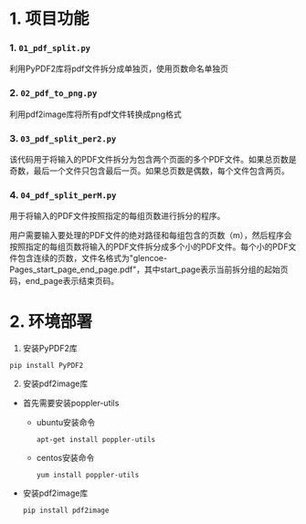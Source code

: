 # 1. 项目功能

### 1. `01_pdf_split.py`

利用PyPDF2库将pdf文件拆分成单独页，使用页数命名单独页

### 2. `02_pdf_to_png.py`

利用pdf2image库将所有pdf文件转换成png格式

### 3. `03_pdf_split_per2.py`

该代码用于将输入的PDF文件拆分为包含两个页面的多个PDF文件。如果总页数是奇数，最后一个文件只包含最后一页。如果总页数是偶数，每个文件包含两页。

### 4. `04_pdf_split_perM.py`

用于将输入的PDF文件按照指定的每组页数进行拆分的程序。

用户需要输入要处理的PDF文件的绝对路径和每组包含的页数（m），然后程序会按照指定的每组页数将输入的PDF文件拆分成多个小的PDF文件。每个小的PDF文件包含连续的页数，文件名格式为"glencoe-Pages_start_page_end_page.pdf"，其中start_page表示当前拆分组的起始页码，end_page表示结束页码。


# 2. 环境部署

1. 安装PyPDF2库
```
pip install PyPDF2
```

2. 安装pdf2image库

- 首先需要安装poppler-utils

  - ubuntu安装命令

    ```
    apt-get install poppler-utils
    ```
    
  - centos安装命令
    ```
    yum install poppler-utils
    ```

- 安装pdf2image库
  
  ```
  pip install pdf2image
  ```
